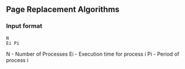 ## Page Replacement Algorithms

### Input format

```
N
Ei Pi
```

N  - Number of Processes
Ei - Execution time for process i
Pi - Period of process i

```
